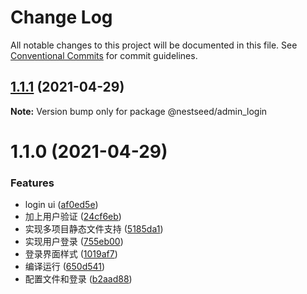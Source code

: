 # Change Log

All notable changes to this project will be documented in this file.
See [Conventional Commits](https://conventionalcommits.org) for commit guidelines.

## [1.1.1](https://github.com/fyl080801/nestjs-vite-project/compare/@nestseed/admin_login@1.1.0...@nestseed/admin_login@1.1.1) (2021-04-29)

**Note:** Version bump only for package @nestseed/admin_login





# 1.1.0 (2021-04-29)


### Features

* login ui ([af0ed5e](https://github.com/fyl080801/nestjs-vite-project/commit/af0ed5eba58c95dfa7b80794dda470a191b45d0a))
* 加上用户验证 ([24cf6eb](https://github.com/fyl080801/nestjs-vite-project/commit/24cf6eb4469fef9c61dfd3ed8d73920c6314ead9))
* 实现多项目静态文件支持 ([5185da1](https://github.com/fyl080801/nestjs-vite-project/commit/5185da1dcb79d6b3571da5b98414f825b94f87fb))
* 实现用户登录 ([755eb00](https://github.com/fyl080801/nestjs-vite-project/commit/755eb00c006655eafb6ba2d257aa1798d2beea05))
* 登录界面样式 ([1019af7](https://github.com/fyl080801/nestjs-vite-project/commit/1019af7e0112ddfdb4174cc8f8c0c5d2f1b3de47))
* 编译运行 ([650d541](https://github.com/fyl080801/nestjs-vite-project/commit/650d541d372244d637afff15e7d70486b480bf23))
* 配置文件和登录 ([b2aad88](https://github.com/fyl080801/nestjs-vite-project/commit/b2aad883a6c02eae7ee09a3a6ed3626a3961a62a))
